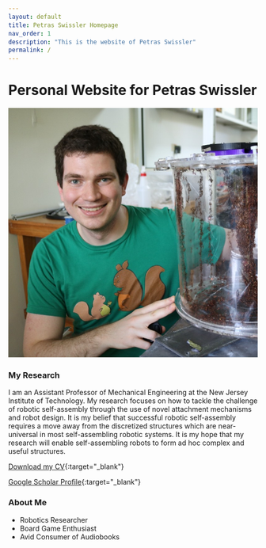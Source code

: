 ```yaml
---
layout: default
title: Petras Swissler Homepage
nav_order: 1
description: "This is the website of Petras Swissler"
permalink: /
---
```



# Personal Website for Petras Swissler

![<img src="Profile_Picture.jpg" width="600"/>](https://raw.githubusercontent.com/pswiss/pswiss.github.io/main/assets/images/Profile_Picture.jpg)

### My Research

I am an Assistant Professor of Mechanical Engineering at the New Jersey Institute of Technology.
My research focuses on how to tackle the challenge of robotic self-assembly through the use of novel attachment mechanisms and robot design. 
It is my belief that successful robotic self-assembly requires a move away from the discretized structures which are near-universal in most self-assembling robotic systems. 
It is my hope that my research will enable self-assembling robots to form ad hoc complex and useful structures.

[Download my CV](https://github.com/pswiss/pswiss.github.io/raw/main/assets/pdfs/Swissler_CV.pdf){:target="_blank"}

[Google Scholar Profile](https://scholar.google.com/citations?hl=en&view_op=list_works&authuser=2&gmla=AJsN-F4vSAwqNhfHl9aUhdioacEW1MdA_6f2y_GkiH6qh0mNSNJq8G50n1w9EXSSzwRPQG_Ugpz1ta5JdHQKTkjSDyqHVtXqMw&user=-0QxNlEAAAAJ){:target="_blank"}


### About Me

- Robotics Researcher
- Board Game Enthusiast
- Avid Consumer of Audiobooks